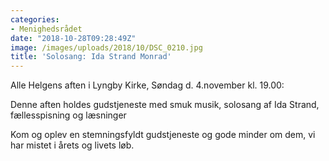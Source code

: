 ```yaml
---
categories:
- Menighedsrådet
date: "2018-10-28T09:28:49Z"
image: /images/uploads/2018/10/DSC_0210.jpg
title: 'Solosang: Ida Strand Monrad'
---
```


Alle Helgens aften i Lyngby Kirke, Søndag d. 4.november kl. 19.00:

Denne aften holdes gudstjeneste med smuk musik, solosang af Ida Strand, fællesspisning og læsninger

Kom og oplev en stemningsfyldt gudstjeneste og gode minder om dem, vi har mistet i årets og livets løb.